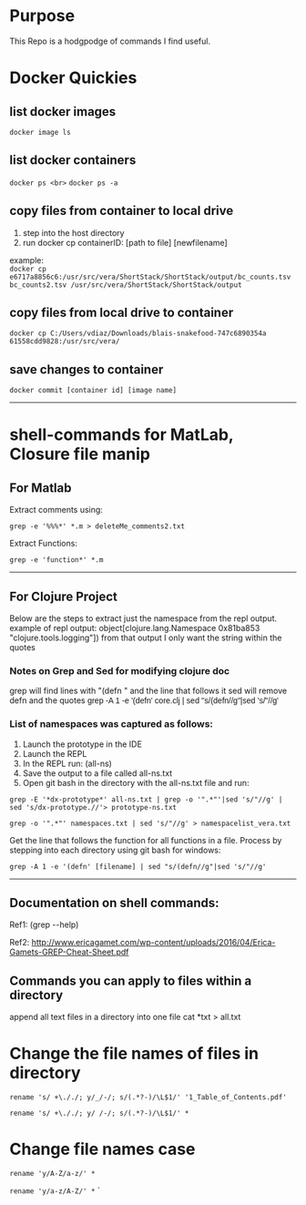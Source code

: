 # Purpose

This Repo is a hodgpodge of commands I find useful.

# Docker Quickies

## list docker images

`docker image ls`

## list docker containers

`docker ps <br>`
`docker ps -a`

## copy files from container to local drive
1. step into the host directory
2. run docker cp containerID: [path to file] [newfilename]
 
example: <br>
`docker cp e6717a8856c6:/usr/src/vera/ShortStack/ShortStack/output/bc_counts.tsv bc_counts2.tsv
/usr/src/vera/ShortStack/ShortStack/output`

## copy files from local drive to container

`docker cp C:/Users/vdiaz/Downloads/blais-snakefood-747c6890354a 61558cdd9828:/usr/src/vera/`

## save changes to container

`docker commit [container id] [image name]`

---

# shell-commands for MatLab, Closure file manip

## For Matlab
Extract comments using:

`grep -e '%%%*' *.m > deleteMe_comments2.txt`

Extract Functions:

`grep -e 'function*' *.m`

---

## For Clojure Project
Below are the steps to extract just the namespace from the repl output.
example of repl output: 
object[clojure.lang.Namespace 0x81ba853 "clojure.tools.logging"])
from that output I only want the string within the quotes

### Notes on Grep and Sed for modifying clojure doc

grep will find lines with "(defn " and the line that follows it
sed will remove defn and the quotes
<font face="Arial">
 grep -A 1 -e '(defn' core.clj | sed "s/(defn//g"|sed 's/"//g'
</font>

### List of namespaces was captured as follows: 
1.	Launch the prototype in the IDE
2.	Launch the REPL
3.	In the REPL run: (all-ns)
4.	Save the output to a file called all-ns.txt
5.	Open git bash in the directory with the all-ns.txt file and run: 

`grep -E '*dx-prototype*' all-ns.txt | grep -o '".*"'|sed 's/"//g' | sed 's/dx-prototype.//'> prototype-ns.txt`
 
`grep -o '".*"' namespaces.txt | sed 's/"//g' > namespacelist_vera.txt`

Get the line that follows the function for all functions in a file. Process by stepping into each directory using git bash for windows:

`grep -A 1 -e '(defn' [filename] | sed "s/(defn//g"|sed 's/"//g'`


---

## Documentation on shell commands:
Ref1: (grep --help) 

Ref2: http://www.ericagamet.com/wp-content/uploads/2016/04/Erica-Gamets-GREP-Cheat-Sheet.pdf
 
## Commands you can apply to files within a directory

append all text files in a directory into one file
cat *txt > all.txt

# Change the file names of files in directory

`rename 's/ +\././; y/_/-/; s/(.*?-)/\L$1/' '1_Table_of_Contents.pdf'`

`rename 's/ +\././; y/ /-/; s/(.*?-)/\L$1/' *`

# Change file names case

`rename 'y/A-Z/a-z/' *`

`rename 'y/a-z/A-Z/' *`
`

